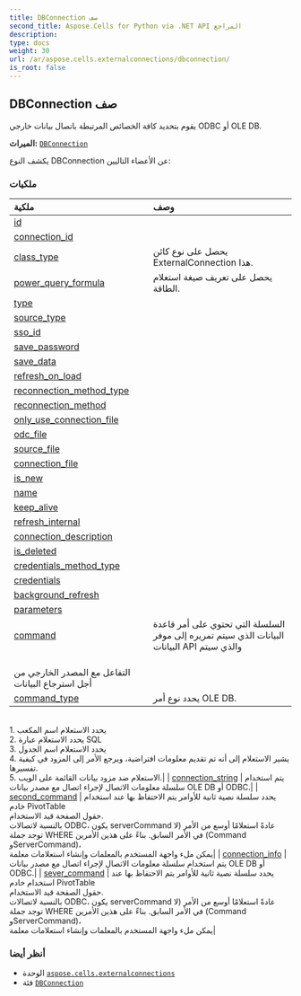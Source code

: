 ```yaml
---
title: DBConnection صف
second_title: Aspose.Cells for Python via .NET API المراجع
description:
type: docs
weight: 30
url: /ar/aspose.cells.externalconnections/dbconnection/
is_root: false
---
```

##  DBConnection صف
يقوم بتحديد كافة الخصائص المرتبطة باتصال بيانات خارجي ODBC أو OLE DB.



**الميراث:** [`DBConnection`](/cells/python-net/ar/aspose.cells.externalconnections/dbconnection)



يكشف النوع DBConnection عن الأعضاء التاليين:

###  ملكيات
| ملكية| وصف|
| :- | :- |
| [id](/cells/python-net/ar/aspose.cells.externalconnections/dbconnection/id) |  |
| [connection_id](/cells/python-net/ar/aspose.cells.externalconnections/dbconnection/connection_id) |  |
| [class_type](/cells/python-net/ar/aspose.cells.externalconnections/dbconnection/class_type) | يحصل على نوع كائن ExternalConnection هذا.|
| [power_query_formula](/cells/python-net/ar/aspose.cells.externalconnections/dbconnection/power_query_formula) | يحصل على تعريف صيغة استعلام الطاقة.|
| [type](/cells/python-net/ar/aspose.cells.externalconnections/dbconnection/type) |  |
| [source_type](/cells/python-net/ar/aspose.cells.externalconnections/dbconnection/source_type) |  |
| [sso_id](/cells/python-net/ar/aspose.cells.externalconnections/dbconnection/sso_id) |  |
| [save_password](/cells/python-net/ar/aspose.cells.externalconnections/dbconnection/save_password) |  |
| [save_data](/cells/python-net/ar/aspose.cells.externalconnections/dbconnection/save_data) |  |
| [refresh_on_load](/cells/python-net/ar/aspose.cells.externalconnections/dbconnection/refresh_on_load) |  |
| [reconnection_method_type](/cells/python-net/ar/aspose.cells.externalconnections/dbconnection/reconnection_method_type) |  |
| [reconnection_method](/cells/python-net/ar/aspose.cells.externalconnections/dbconnection/reconnection_method) |  |
| [only_use_connection_file](/cells/python-net/ar/aspose.cells.externalconnections/dbconnection/only_use_connection_file) |  |
| [odc_file](/cells/python-net/ar/aspose.cells.externalconnections/dbconnection/odc_file) |  |
| [source_file](/cells/python-net/ar/aspose.cells.externalconnections/dbconnection/source_file) |  |
| [connection_file](/cells/python-net/ar/aspose.cells.externalconnections/dbconnection/connection_file) |  |
| [is_new](/cells/python-net/ar/aspose.cells.externalconnections/dbconnection/is_new) |  |
| [name](/cells/python-net/ar/aspose.cells.externalconnections/dbconnection/name) |  |
| [keep_alive](/cells/python-net/ar/aspose.cells.externalconnections/dbconnection/keep_alive) |  |
| [refresh_internal](/cells/python-net/ar/aspose.cells.externalconnections/dbconnection/refresh_internal) |  |
| [connection_description](/cells/python-net/ar/aspose.cells.externalconnections/dbconnection/connection_description) |  |
| [is_deleted](/cells/python-net/ar/aspose.cells.externalconnections/dbconnection/is_deleted) |  |
| [credentials_method_type](/cells/python-net/ar/aspose.cells.externalconnections/dbconnection/credentials_method_type) |  |
| [credentials](/cells/python-net/ar/aspose.cells.externalconnections/dbconnection/credentials) |  |
| [background_refresh](/cells/python-net/ar/aspose.cells.externalconnections/dbconnection/background_refresh) |  |
| [parameters](/cells/python-net/ar/aspose.cells.externalconnections/dbconnection/parameters) |  |
| [command](/cells/python-net/ar/aspose.cells.externalconnections/dbconnection/command) | السلسلة التي تحتوي على أمر قاعدة البيانات الذي سيتم تمريره إلى موفر البيانات API والذي سيتم<br/> التفاعل مع المصدر الخارجي من أجل استرجاع البيانات|
| [command_type](/cells/python-net/ar/aspose.cells.externalconnections/dbconnection/command_type) | يحدد نوع أمر OLE DB.<br/>1. يحدد الاستعلام اسم المكعب<br/>2. يحدد الاستعلام عبارة SQL<br/>3. يحدد الاستعلام اسم الجدول<br/>4. يشير الاستعلام إلى أنه تم تقديم معلومات افتراضية، ويرجع الأمر إلى المزود في كيفية تفسيرها.<br/>5. الاستعلام ضد مزود بيانات القائمة على الويب.|
| [connection_string](/cells/python-net/ar/aspose.cells.externalconnections/dbconnection/connection_string) | يتم استخدام سلسلة معلومات الاتصال لإجراء اتصال مع مصدر بيانات OLE DB أو ODBC.|
| [second_command](/cells/python-net/ar/aspose.cells.externalconnections/dbconnection/second_command) | يحدد سلسلة نصية ثانية للأوامر يتم الاحتفاظ بها عند استخدام خادم PivotTable<br/> حقول الصفحة قيد الاستخدام.<br/> بالنسبة لاتصالات ODBC، يكون serverCommand عادةً استعلامًا أوسع من الأمر (لا<br/>توجد جملة WHERE في الأمر السابق. بناءً على هذين الأمرين (Command وServerCommand)،<br/> يمكن ملء واجهة المستخدم بالمعلمات وإنشاء استعلامات معلمة|
| [connection_info](/cells/python-net/ar/aspose.cells.externalconnections/dbconnection/connection_info) | يتم استخدام سلسلة معلومات الاتصال لإجراء اتصال مع مصدر بيانات OLE DB أو ODBC.|
| [sever_command](/cells/python-net/ar/aspose.cells.externalconnections/dbconnection/sever_command) | يحدد سلسلة نصية ثانية للأوامر يتم الاحتفاظ بها عند استخدام خادم PivotTable<br/> حقول الصفحة قيد الاستخدام.<br/> بالنسبة لاتصالات ODBC، يكون serverCommand عادةً استعلامًا أوسع من الأمر (لا<br/>توجد جملة WHERE في الأمر السابق. بناءً على هذين الأمرين (Command وServerCommand)،<br/> يمكن ملء واجهة المستخدم بالمعلمات وإنشاء استعلامات معلمة|



###  أنظر أيضا
* الوحدة [`aspose.cells.externalconnections`](..)
* فئة [`DBConnection`](/cells/python-net/ar/aspose.cells.externalconnections/dbconnection)
